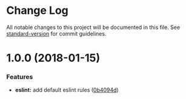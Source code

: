 # Change Log

All notable changes to this project will be documented in this file. See [standard-version](https://github.com/conventional-changelog/standard-version) for commit guidelines.

<a name="1.0.0"></a>
# 1.0.0 (2018-01-15)


### Features

* **eslint:** add default eslint rules ([0b4094d](https://github.com/dwp/eslint-config-base/commit/0b4094d))
